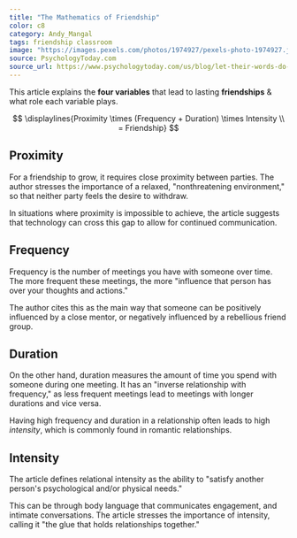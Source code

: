 ```yaml
---
title: "The Mathematics of Friendship"
color: c8
category: Andy_Mangal
tags: friendship classroom
image: "https://images.pexels.com/photos/1974927/pexels-photo-1974927.jpeg?auto=compress&cs=tinysrgb&w=1260&h=750&dpr=1"
source: PsychologyToday.com
source_url: https://www.psychologytoday.com/us/blog/let-their-words-do-the-talking/201911/the-friendship-formula
---
```

This article explains the **four variables** that lead to lasting **friendships** & what role each variable plays.
<!--more-->

$$
\displaylines{Proximity \times (Frequency + Duration) \times Intensity \\ = Friendship}
$$

## Proximity

For a friendship to grow, it requires close proximity between parties. The author stresses the importance of a relaxed, "nonthreatening environment," so that neither party feels the desire to withdraw.

In situations where proximity is impossible to achieve, the article suggests that technology can cross this gap to allow for continued communication.

## Frequency

Frequency is the number of meetings you have with someone over time. The more frequent these meetings, the more "influence that person has over your thoughts and actions."

The author cites this as the main way that someone can be positively influenced by a close mentor, or negatively influenced by a rebellious friend group.

## Duration

On the other hand, duration measures the amount of time you spend with someone during one meeting. It has an "inverse relationship with frequency," as less frequent meetings lead to meetings with longer durations and vice versa.

Having high frequency and duration in a relationship often leads to high *intensity*, which is commonly found in romantic relationships.

## Intensity

The article defines relational intensity as the ability to "satisfy another person's psychological and/or physical needs."

This can be through body language that communicates engagement, and intimate conversations. The article stresses the importance of intensity, calling it "the glue that holds relationships together."
